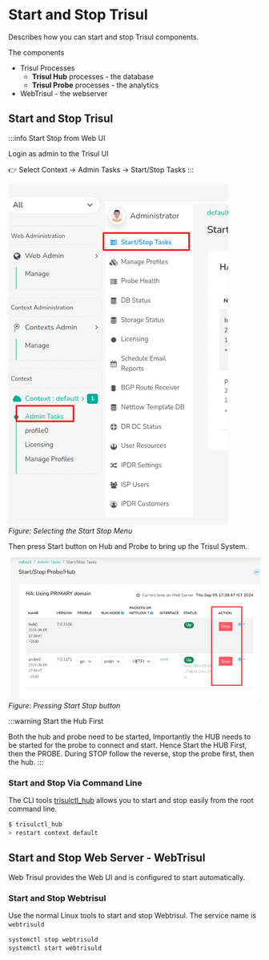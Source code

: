 # Start and Stop Trisul

Describes how you can start and stop Trisul components. 


The components 

- Trisul Processes 
  - **Trisul Hub** processes - the database
  - **Trisul Probe** processes - the analytics 
- WebTrisul - the webserver 



## Start and Stop Trisul


:::info Start Stop from Web UI

Login as admin to the Trisul UI 

:point_right:  Select Context → Admin Tasks → Start/Stop Tasks 
:::

![startstop menu](images/startstop1.png)  
*Figure:  Selecting the Start Stop Menu*


Then press Start button on Hub and Probe to bring up the Trisul System.

![pressstart](images/startstop2.png)
*Figure: Pressing Start Stop button*

:::warning Start the Hub First 

Both the hub and probe need to be started, Importantly the HUB needs to be started for the probe to connect and start. 
Hence Start the HUB First, then the PROBE. During STOP follow the reverse, stop the probe first, then the hub. 
:::


### Start and Stop Via Command Line

The CLI tools [trisulctl_hub](/docs/ref/trisul_hub) allows you to start and stop easily from the root command line. 

```bash
$ trisulctl_hub
> restart context default
```

## Start and Stop Web Server - WebTrisul

Web Trisul provides the Web UI and is configured to start automatically.

### Start and Stop Webtrisul

Use the normal Linux tools to start and stop Webtrisul. The service name is `webtrisuld`

```bash
systemctl stop webtrisuld
systemctl start webtrisuld
```
